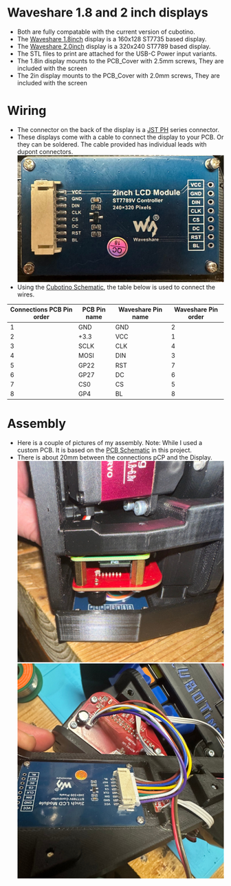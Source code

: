 # Waveshare 1.8 and 2 inch displays

- Both are fully compatable with the current version of cubotino.
- The [Waveshare 1.8inch](https://www.waveshare.com/product/displays/lcd-oled/lcd-oled-3/1.8inch-lcd-module.htm) display is a 160x128 ST7735 based display.
- The [Waveshare 2.0inch](https://www.waveshare.com/product/displays/lcd-oled/lcd-oled-3/2inch-lcd-module.htm) display is a 320x240 ST7789 based display.
- The STL files to print are attached for the USB-C Power input variants.
- The 1.8in display mounts to the PCB_Cover with 2.5mm screws, They are included with the screen
- The 2in display  mounts to the PCB_Cover with 2.0mm screws, They are included with the screen

# Wiring
- The connector on the back of the display is a [JST PH](https://www.jst.com/products/crimp-style-connectors-wire-to-board-type/ph-connector/) series connector.
- These displays come with a cable to connect the display to your PCB. Or they can be soldered. The cable provided has 
individual leads with dupont connectors. ![Wire Diagram](images/Waveshare-pins.jpg)
- Using the [Cubotino Schematic](/connections_board/info/Schematic_Cubotino.pdf), the table below is used to connect the wires.

| Connections PCB Pin order | PCB Pin name | Waveshare Pin name | Waveshare Pin order |
|--------------|--------------------|------------|----------------------|
| 1 | GND | GND | 2 |
| 2 | +3.3 | VCC | 1 |
| 3 | SCLK | CLK | 4 |
| 4 | MOSI | DIN | 3 |
| 5 | GP22 | RST | 7 |
| 6 | GP27 | DC | 6 |
| 7 | CS0 | CS | 5 |
| 8 | GP4 | BL | 8 |

# Assembly
- Here is a couple of pictures of my assembly.  Note: While I used a custom PCB. It is based on the [PCB Schematic](/connections_board/info/Schematic_Cubotino.pdf) in this project.
- There is about 20mm between the connections pCP and the Display.
![Assembly](images/Waveshare-assm.jpg)
![Wiring](images/Waveshare-wiring.jpg)

